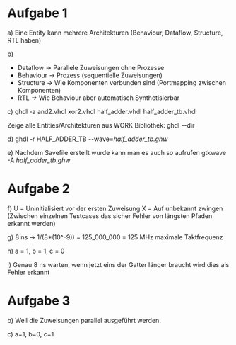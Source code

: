 # Aufgabe 1
a) 
Eine Entity kann mehrere Architekturen (Behaviour, Dataflow, Structure, RTL haben)

b) 
- Dataflow -> Parallele Zuweisungen ohne Prozesse 
- Behaviour -> Prozess (sequentielle Zuweisungen)
- Structure -> Wie Komponenten verbunden sind (Portmapping zwischen Komponenten)
- RTL -> Wie Behaviour aber automatisch Synthetisierbar

c) 
ghdl -a and2.vhdl xor2.vhdl half_adder.vhdl half_adder_tb.vhdl

Zeige alle Entities/Architekturen aus WORK Bibliothek:
ghdl --dir

d) 
ghdl -r HALF_ADDER_TB --wave=*half_adder_tb.ghw*

e)
Nachdem Savefile erstellt wurde kann man es auch so aufrufen
gtkwave -A *half_adder_tb.ghw*

# Aufgabe 2
f)
U = Uninitialisiert vor der ersten Zuweisung
X = Auf unbekannt zwingen (Zwischen einzelnen Testcases das sicher Fehler von längsten Pfaden erkannt werden)

g)
8 ns -> 1/(8*(10^-9)) = 125_000_000 = 125 MHz maximale Taktfrequenz

h)
a = 1, b = 1, c = 0

i)
Genau 8 ns warten, wenn jetzt eins der Gatter länger braucht wird dies als Fehler erkannt

# Aufgabe 3
b)
Weil die Zuweisungen parallel ausgeführt werden.

c)
a=1, b=0, c=1
